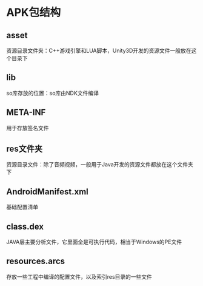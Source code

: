 # APK包结构

## asset

资源目录文件夹：C++游戏引擎和LUA脚本，Unity3D开发的资源文件一般放在这个目录下

## lib

so库存放的位置：so库由NDK文件编译

## META-INF

用于存放签名文件

## res文件夹

资源目录文件：除了音频视频，一般用于Java开发的资源文件都放在这个文件夹下

## AndroidManifest.xml

基础配置清单

## class.dex

JAVA层主要分析文件，它里面全是可执行代码，相当于Windows的PE文件

## resources.arcs

存放一些工程中编译的配置文件，以及索引res目录的一些文件